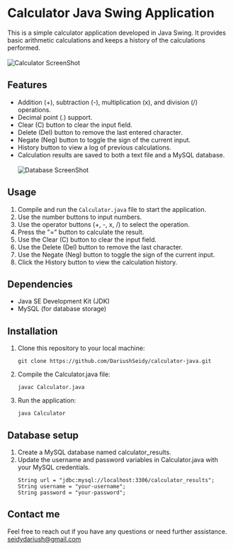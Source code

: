 
# Calculator Java Swing Application

This is a simple calculator application developed in Java Swing. It provides basic arithmetic calculations and keeps a history of the calculations performed.<br/><br/>
![Calculator ScreenShot](https://github.com/DariushSeidy/calculator-java/assets/138073874/01f70891-d956-42db-acb4-384af8201fc0)

## Features

- Addition (+), subtraction (-), multiplication (x), and division (/) operations.
- Decimal point (.) support.
- Clear (C) button to clear the input field.
- Delete (Del) button to remove the last entered character.
- Negate (Neg) button to toggle the sign of the current input.
- History button to view a log of previous calculations.
- Calculation results are saved to both a text file and a MySQL database.<br/><br/>
![Database ScreenShot](https://github.com/DariushSeidy/calculator-java/assets/138073874/0184d9fc-6d20-4746-8f19-36d0cd907ea2)


## Usage

1. Compile and run the `Calculator.java` file to start the application.
2. Use the number buttons to input numbers.
3. Use the operator buttons (+, -, x, /) to select the operation.
4. Press the "=" button to calculate the result.
5. Use the Clear (C) button to clear the input field.
6. Use the Delete (Del) button to remove the last character.
7. Use the Negate (Neg) button to toggle the sign of the current input.
8. Click the History button to view the calculation history.

## Dependencies

- Java SE Development Kit (JDK)
- MySQL (for database storage)

## Installation

1. Clone this repository to your local machine:

   ```
   git clone https://github.com/DariushSeidy/calculator-java.git
   ```
2. Compile the Calculator.java file:
   ```
   javac Calculator.java
   ```
3. Run the application:
   ```
   java Calculator
   ```
## Database setup
1. Create a MySQL database named calculator_results.
2. Update the username and password variables in Calculator.java with your MySQL credentials.
   ```
   String url = "jdbc:mysql://localhost:3306/calculator_results";
   String username = "your-username";
   String password = "your-password";
   ```
## Contact me
   Feel free to reach out if you have any questions or need further assistance.
   <br/>
   seidydariush@gmail.com
